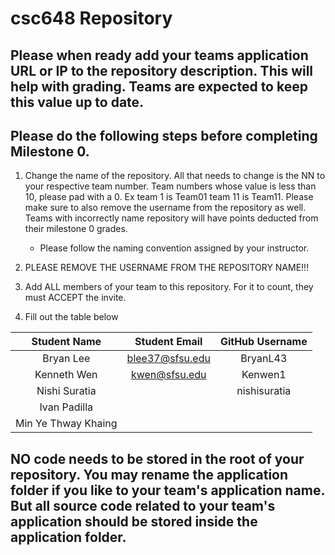 # csc648 Repository

## Please when ready add your teams application URL or IP to the repository description. This will help with grading. Teams are expected to keep this value up to date.

## Please do the following steps before completing Milestone 0.
1. Change the name of the repository. All that needs to change is the NN to your respective team number. Team numbers whose value is less than 10, please pad with a 0. Ex team 1 is Team01 team 11 is Team11. Please make sure to also remove the username from the repository as well. Teams with incorrectly name repository will have points deducted from their milestone 0 grades.
      - Please follow the naming convention assigned by your instructor.

1. PLEASE REMOVE THE USERNAME FROM THE REPOSITORY NAME!!!

2. Add ALL members of your team to this repository. For it to count, they must ACCEPT the invite.

3. Fill out the table below


| Student Name        | Student Email   | GitHub Username |
|    :---:            |     :---:       |     :---:       |
| Bryan Lee           | blee37@sfsu.edu |  BryanL43       |
| Kenneth Wen         | kwen@sfsu.edu   |  Kenwen1        |
| Nishi Suratia       |                 |  nishisuratia   |
| Ivan Padilla        |                 |                 |
| Min Ye Thway Khaing |                 |                 |

## NO code needs to be stored in the root of your repository. You may rename the application folder if you like to your team's application name. But all source code related to your team's application should be stored inside the application folder.
